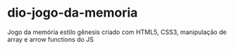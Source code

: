 # dio-jogo-da-memoria
 Jogo da memória estilo gênesis criado com HTML5, CSS3, manipulação de array e arrow functions do JS
